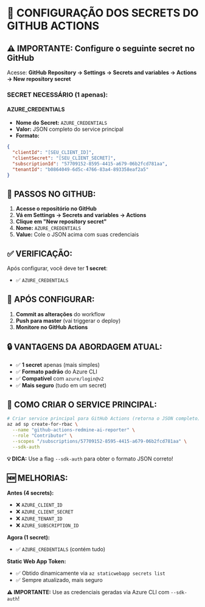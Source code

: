 # 🔐 CONFIGURAÇÃO DOS SECRETS DO GITHUB ACTIONS

## ⚠️ IMPORTANTE: Configure o seguinte secret no GitHub

Acesse: **GitHub Repository → Settings → Secrets and variables → Actions → New repository secret**

### **SECRET NECESSÁRIO (1 apenas):**

#### **AZURE_CREDENTIALS**
- **Nome do Secret:** `AZURE_CREDENTIALS`
- **Valor:** JSON completo do service principal
- **Formato:**
```json
{
  "clientId": "[SEU_CLIENT_ID]",
  "clientSecret": "[SEU_CLIENT_SECRET]", 
  "subscriptionId": "57709152-8595-4415-a679-06b2fcd781aa",
  "tenantId": "b0864049-6d5c-4766-83a4-893358eaf2a5"
}
```

## 🔧 PASSOS NO GITHUB:

1. **Acesse o repositório no GitHub**
2. **Vá em Settings → Secrets and variables → Actions**
3. **Clique em "New repository secret"**
4. **Nome:** `AZURE_CREDENTIALS`
5. **Value:** Cole o JSON acima com suas credenciais

## ✅ VERIFICAÇÃO:

Após configurar, você deve ter **1 secret**:
- ✅ `AZURE_CREDENTIALS`

## 🚀 APÓS CONFIGURAR:

1. **Commit as alterações** do workflow  
2. **Push para master** (vai triggerar o deploy)
3. **Monitore no GitHub Actions**

## 🔒 VANTAGENS DA ABORDAGEM ATUAL:

- ✅ **1 secret** apenas (mais simples)
- ✅ **Formato padrão** do Azure CLI
- ✅ **Compatível** com `azure/login@v2`
- ✅ **Mais seguro** (tudo em um secret)

## 📝 COMO CRIAR O SERVICE PRINCIPAL:

```bash
# Criar service principal para GitHub Actions (retorna o JSON completo)
az ad sp create-for-rbac \
  --name "github-actions-redmine-ai-reporter" \
  --role "Contributor" \
  --scopes "/subscriptions/57709152-8595-4415-a679-06b2fcd781aa" \
  --sdk-auth
```

**💡 DICA:** Use a flag `--sdk-auth` para obter o formato JSON correto!

## 🆕 MELHORIAS:

**Antes (4 secrets):**
- ❌ `AZURE_CLIENT_ID`
- ❌ `AZURE_CLIENT_SECRET` 
- ❌ `AZURE_TENANT_ID`
- ❌ `AZURE_SUBSCRIPTION_ID`

**Agora (1 secret):**
- ✅ `AZURE_CREDENTIALS` (contém tudo)

**Static Web App Token:**
- ✅ Obtido dinamicamente via `az staticwebapp secrets list`
- ✅ Sempre atualizado, mais seguro

**⚠️ IMPORTANTE:** Use as credenciais geradas via Azure CLI com `--sdk-auth`!

